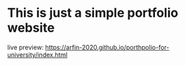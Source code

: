 # This is just a simple portfolio website

live preview: https://arfin-2020.github.io/porthpolio-for-university/index.html
